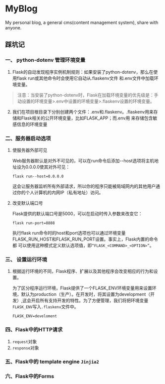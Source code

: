 # MyBlog
My personal blog, a general cms(content management system), share with anyone.

## 踩坑记
### 一、 python-dotenv 管理环境变量
1. Flask的自动发现程序实例机制规则：如果安装了python-dotenv，那么在使用flask run或其他命令时会使用它自动从.flaskenv文件
和.env文件中加载环境变量。

  > 注意：当安装了python-dotenv时，Flask在加载环境变量的优先级是：手动设置的环境变量>.env中设置的环境变量>.flaskenv设置的环境变量。

2. 我们在项目根目录下分别创建两个文件：.env和.flaskenv。.flaskenv用来存储和Flask相关的公开环境变量，比如FLASK_APP；而.env用
来存储包含敏感信息的环境变量

### 二、服务器启动选项
1. 使服务器外部可见

    Web服务器默认是对外不可见的，可以在run命令后添加--host选项将主机地址设为0.0.0.0使其对外可见：
    ```
    flask run--host=0.0.0.0
    ```
    这会让服务器监听所有外部请求，所以你的程序只能被局域网内的其他用户通过你的个人计算机的内网IP（私有地址）访问。

2. 改变默认端口号

    Flask提供的默认端口号是5000，可以在启动时传入参数来改变它：
    ```
    flask run-port=8888
    ```
    执行flask run命令时的host和port选项也可以通过环境变量FLASK_RUN_HOST和FLASK_RUN_PORT设置。事实上，Flask内置的命令都
    可以使用这种模式定义默认选项值，即`“FLASK_<COMMAND>_<OPTION>”`。

### 三、 设置运行环境
1. 根据运行环境的不同，Flask程序、扩展以及其他程序会改变相应的行为和设置。

    为了区分程序运行环境，Flask提供了一个FLASK_ENV环境变量用来设置环境，默认为production（生产）。在开发时，将其设置为development（开发）,这会开启所有支持开发的特性。为了方便管理，我们将把环境变量`FLASK_ENV`写入`.flaskenv`文件中。
    ```
    FLASK_ENV=develoment
    ```

### 四、Flask中的HTTP请求
1. `request`对象
2. `response`对象

### 五、Flask中的 template engine `Jinjia2`

### 六、Flask中的Forms
